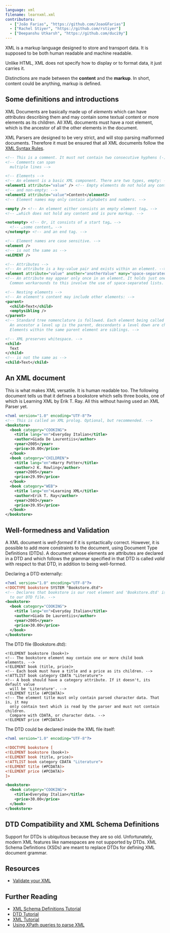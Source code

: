 ```yaml
---
language: xml
filename: learnxml.xml
contributors:
  - ["João Farias", "https://github.com/JoaoGFarias"]
  - ["Rachel Stiyer", "https://github.com/rstiyer"]
  - ["Deepanshu Utkarsh", "https://github.com/duci9y"]
---
```


XML is a markup language designed to store and transport data. It is supposed to be both human readable and machine readable.

Unlike HTML, XML does not specify how to display or to format data, it just carries it.

Distinctions are made between the **content** and the **markup**. In short, content could be anything, markup is defined.

## Some definitions and introductions

XML Documents are basically made up of *elements* which can have *attributes* describing them and may contain some textual content or more elements as its children. All XML documents must have a root element, which is the ancestor of all the other elements in the document.

XML Parsers are designed to be very strict, and will stop parsing malformed documents. Therefore it must be ensured that all XML documents follow the [XML Syntax Rules](http://www.w3schools.com/xml/xml_syntax.asp).

```xml
<!-- This is a comment. It must not contain two consecutive hyphens (-). -->
<!-- Comments can span
  multiple lines -->

<!-- Elements -->
<!-- An element is a basic XML component. There are two types, empty: -->
<element1 attribute="value" /> <!-- Empty elements do not hold any content -->
<!-- and non-empty: -->
<element2 attribute="value">Content</element2>
<!-- Element names may only contain alphabets and numbers. -->

<empty /> <!-- An element either consists an empty element tag… -->
<!-- …which does not hold any content and is pure markup. -->

<notempty> <!-- Or, it consists of a start tag… -->
  <!-- …some content… -->
</notempty> <!-- and an end tag. -->

<!-- Element names are case sensitive. -->
<element />
<!-- is not the same as -->
<eLEMENT />

<!-- Attributes -->
<!-- An attribute is a key-value pair and exists within an element. -->
<element attribute="value" another="anotherValue" many="space-separated list" />
<!-- An attribute may appear only once in an element. It holds just one value.
  Common workarounds to this involve the use of space-separated lists. -->

<!-- Nesting elements -->
<!-- An element's content may include other elements: -->
<parent>
  <child>Text</child>
  <emptysibling />
</parent>
<!-- Standard tree nomenclature is followed. Each element being called a node.
  An ancestor a level up is the parent, descendants a level down are children.
  Elements within the same parent element are siblings. -->

<!-- XML preserves whitespace. -->
<child>
  Text
</child>
<!-- is not the same as -->
<child>Text</child>
```

## An XML document

This is what makes XML versatile. It is human readable too. The following document tells us that it defines a bookstore which sells three books, one of which is Learning XML by Erik T. Ray. All this without having used an XML Parser yet.

```xml
<?xml version="1.0" encoding="UTF-8"?>
<!-- This is called an XML prolog. Optional, but recommended. -->
<bookstore>
  <book category="COOKING">
    <title lang="en">Everyday Italian</title>
    <author>Giada De Laurentiis</author>
    <year>2005</year>
    <price>30.00</price>
  </book>
  <book category="CHILDREN">
    <title lang="en">Harry Potter</title>
    <author>J K. Rowling</author>
    <year>2005</year>
    <price>29.99</price>
  </book>
  <book category="WEB">
    <title lang="en">Learning XML</title>
    <author>Erik T. Ray</author>
    <year>2003</year>
    <price>39.95</price>
  </book>
</bookstore>
```

## Well-formedness and Validation

A XML document is *well-formed* if it is syntactically correct. However, it is possible to add more constraints to the document, using Document Type Definitions (DTDs). A document whose elements are attributes are declared in a DTD and which follows the grammar specified in that DTD is called *valid* with respect to that DTD, in addition to being well-formed.

Declaring a DTD externally:

```xml
<?xml version="1.0" encoding="UTF-8"?>
<!DOCTYPE bookstore SYSTEM "Bookstore.dtd">
<!-- Declares that bookstore is our root element and 'Bookstore.dtd' is the path
  to our DTD file. -->
<bookstore>
  <book category="COOKING">
    <title lang="en">Everyday Italian</title>
    <author>Giada De Laurentiis</author>
    <year>2005</year>
    <price>30.00</price>
  </book>
</bookstore>
```

The DTD file (Bookstore.dtd):

```
<!ELEMENT bookstore (book+)>
<!-- The bookstore element may contain one or more child book elements. -->
<!ELEMENT book (title, price)>
<!-- Each book must have a title and a price as its children. -->
<!ATTLIST book category CDATA "Literature">
<!-- A book should have a category attribute. If it doesn't, its default value
  will be 'Literature'. -->
<!ELEMENT title (#PCDATA)>
<!-- The element title must only contain parsed character data. That is, it may
  only contain text which is read by the parser and must not contain children.
  Compare with CDATA, or character data. -->
<!ELEMENT price (#PCDATA)>
```

The DTD could be declared inside the XML file itself:

```xml
<?xml version="1.0" encoding="UTF-8"?>

<!DOCTYPE bookstore [
<!ELEMENT bookstore (book+)>
<!ELEMENT book (title, price)>
<!ATTLIST book category CDATA "Literature">
<!ELEMENT title (#PCDATA)>
<!ELEMENT price (#PCDATA)>
]>

<bookstore>
  <book category="COOKING">
    <title>Everyday Italian</title>
    <price>30.00</price>
  </book>
</bookstore>
```

## DTD Compatibility and XML Schema Definitions

Support for DTDs is ubiquitous because they are so old. Unfortunately, modern XML features like namespaces are not supported by DTDs. XML Schema Definitions (XSDs) are meant to replace DTDs for defining XML document grammar. 

## Resources

* [Validate your XML](http://www.xmlvalidation.com)

## Further Reading

* [XML Schema Definitions Tutorial](https://www.w3schools.com/xml/schema_intro.asp)
* [DTD Tutorial](http://www.w3schools.com/xml/xml_dtd_intro.asp)
* [XML Tutorial](http://www.w3schools.com/xml/default.asp)
* [Using XPath queries to parse XML](http://www.w3schools.com/xml/xml_xpath.asp)
